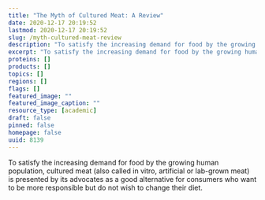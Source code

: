 ```yaml
---
title: "The Myth of Cultured Meat: A Review"
date: 2020-12-17 20:19:52
lastmod: 2020-12-17 20:19:52
slug: /myth-cultured-meat-review
description: "To satisfy the increasing demand for food by the growing human population, cultured meat (also called in vitro, artificial or lab-grown meat) is presented by its advocates as a good alternative for consumers who want to be more responsible but do not wish to change their&nbsp;diet."
excerpt: "To satisfy the increasing demand for food by the growing human population, cultured meat (also called in vitro, artificial or lab-grown meat) is presented by its advocates as a good alternative for consumers who want to be more responsible but do not wish to change their&nbsp;diet."
proteins: []
products: []
topics: []
regions: []
flags: []
featured_image: ""
featured_image_caption: ""
resource_type: [academic]
draft: false
pinned: false
homepage: false
uuid: 8139
---
```

To satisfy the increasing demand for food by the growing human
population, cultured meat (also called in vitro, artificial or lab-grown
meat) is presented by its advocates as a good alternative for consumers
who want to be more responsible but do not wish to change their diet.
